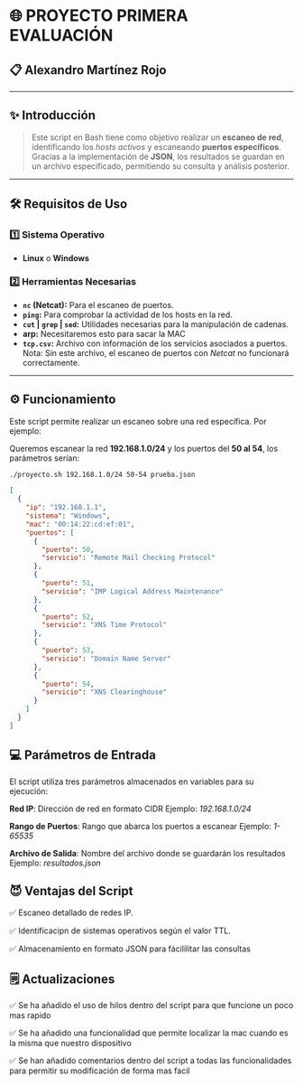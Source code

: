 # 🌐 PROYECTO PRIMERA EVALUACIÓN

## 📋 Alexandro Martínez Rojo

---

## ✨ Introducción

> Este script en Bash tiene como objetivo realizar un **escaneo de red**, identificando los *hosts activos* y escaneando **puertos específicos**.  
Gracias a la implementación de **JSON**, los resultados se guardan en un archivo especificado, permitiendo su consulta y análisis posterior.

---

## 🛠️ Requisitos de Uso

### 1️⃣ Sistema Operativo
- **Linux** o **Windows**

### 2️⃣ Herramientas Necesarias
- **`nc` (Netcat):** Para el escaneo de puertos.  
- **`ping`:** Para comprobar la actividad de los hosts en la red.  
- **`cut` | `grep` | `sed`:** Utilidades necesarias para la manipulación de cadenas.  
- **arp:** Necesitaremos esto para sacar la MAC
- **`tcp.csv`:** Archivo con información de los servicios asociados a puertos.  
   Nota: Sin este archivo, el escaneo de puertos con *Netcat* no funcionará correctamente.

---

## ⚙️ Funcionamiento

Este script permite realizar un escaneo sobre una red específica. Por ejemplo:  

Queremos escanear la red **192.168.1.0/24** y los puertos del **50 al 54**, los parámetros serían:

```bash
./proyecto.sh 192.168.1.0/24 50-54 prueba.json
```

```json
[
  {
    "ip": "192.168.1.1",
    "sistema": "Windows",
    "mac": "00:14:22:cd:ef:01",
    "puertos": [
      {
        "puerto": 50,
        "servicio": "Remote Mail Checking Protocol"
      },
      {
        "puerto": 51,
        "servicio": "IMP Logical Address Maintenance"
      },
      {
        "puerto": 52,
        "servicio": "XNS Time Protocol"
      },
      {
        "puerto": 53,
        "servicio": "Domain Name Server"
      },
      {
        "puerto": 54,
        "servicio": "XNS Clearinghouse"
      }
    ]
  }
]
```

## 💻 Parámetros de Entrada
El script utiliza tres parámetros almacenados en variables para su ejecución:

**Red IP**: Dirección de red en formato CIDR
Ejemplo: *192.168.1.0/24*

**Rango de Puertos**: Rango que abarca los puertos a escanear
Ejemplo: *1-65535*

**Archivo de Salida**: Nombre del archivo donde se guardarán los resultados
Ejemplo: *resultados.json*


## 😈 Ventajas del Script
✅ Escaneo detallado de redes IP.

✅ Identificacipn de sistemas operativos según el valor TTL.

✅ Almacenamiento en formato JSON para fácililitar las consultas


## 🗒️ Actualizaciones

✅ Se ha añadido el uso de hilos dentro del script para que funcione un poco mas rapido

✅ Se ha añadido una funcionalidad que permite localizar la mac cuando es la misma que nuestro dispositivo

✅ Se han añadido comentarios dentro del script a todas las funcionalidades para permitir su modificación de forma mas facil
